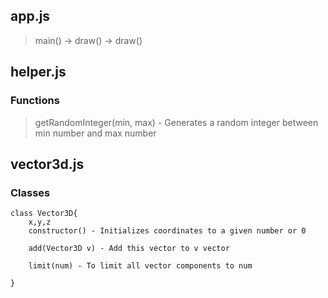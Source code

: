 ## app.js
> main() -> draw() -> draw()

## helper.js
### Functions
>getRandomInteger(min, max) - Generates a random integer between min number and max number

## vector3d.js
### Classes 
```
class Vector3D{
    x,y,z
    constructor() - Initializes coordinates to a given number or 0

    add(Vector3D v) - Add this vector to v vector

    limit(num) - To limit all vector components to num

}
````

